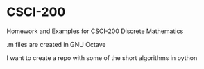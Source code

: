 # CSCI-200
Homework and Examples for CSCI-200 Discrete Mathematics

.m files are created in GNU Octave

I want to create a repo with some of the short algorithms in python
